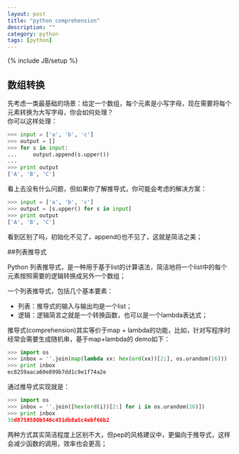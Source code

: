 ```yaml
---
layout: post
title: "python comprehension"
description: ""
category: python
tags: [python]
---
```

{% include JB/setup %}

## 数组转换
先考虑一类最基础的场景：给定一个数组，每个元素是小写字母，现在需要将每个元素转换为大写字母，你会如何处理？  
你可以这样处理：  
```python
>>> input = ['a', 'b', 'c']
>>> output = []
>>> for s in input:
...     output.append(s.upper())
...
>>> print output
['A', 'B', 'C']
```


看上去没有什么问题，但如果你了解推导式，你可能会考虑的解决方案：    


```python
>>> input = ['a', 'b', 'c']
>>> output = [s.upper() for s in input]
>>> print output
['A', 'B', 'C']
```


看到区别了吗，初始化不见了，append()也不见了，这就是简洁之美；

##列表推导式
  
Python 列表推导式，是一种用于基于list的计算语法，简洁地将一个list中的每个元素按照需要的逻辑转换成另外一个数组；


一个列表推导式，包括几个基本要素：


* 列表：推导式的输入与输出均是一个list；
* 逻辑：逻辑简言之就是一个转换函数，也可以是一个lambda表达式；


推导式(comprehension)其实等价于map + lambda的功能，比如，针对写程序时经常会需要生成随机串，基于map+lambda的
demo如下：


```python
>>> import os
>>> inbox = ''.join(map(lambda xx: hex(ord(xx))[2:], os.urandom(16)))
>>> print inbox
ec8259aaca60e899b7dd1c9e1f74a2e
```


通过推导式实现就是：


```python
>>> import os
>>> inbox = ''.join([hex(ord(i))[2:] for i in os.urandom(16)])
>>> print inbox
30d8758580b546c451db8a5c4ebf66b2
```

两种方式其实简洁程度上区别不大，但pep的风格建议中，更偏向于推导式，这样会减少函数的调用，效率也会更高；

